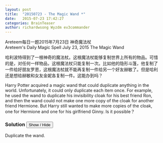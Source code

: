 ```yaml
---
layout: post
title:  "20150723 - The Magic Wand *"
date:   2015-07-23 17:42:27
categories: BrainTeaser
author: richardwsong Wyzdm ev3commander
---
```

Areteem每日一题2015年7月23日 神奇魔法杖
<br>
Areteem's Daily Magic Spell July 23, 2015 The Magic Wand
<problem>
<p>	
哈利波特得到了一根神奇的魔法杖。这根魔法杖能够复制世界上所有的物品。可惜的是，对任何一样物品，这根魔法杖只能复制一次。比如他的隐形斗篷，他复制了一件给好朋友罗恩，这根魔法杖就不能再复制一件给另一个好友赫敏了。但是哈利还是想给赫敏和女友金妮各复制一件。这能办到吗？
</P>
<p>
Harry Potter acquired a magic wand that could duplicate anything in the world. Unfortunately, it could only duplicate each item once. For example, he used the wand to duplicate his invisibility cloak for his best friend Ron, and then the wand could not make one more copy of the cloak for another friend Hermione. But Harry still wanted to make more copies of the cloak, one for Hermione and one for his girlfriend Ginny. Is it possible？
</p>
</problem>



### Solution <button>Show / Hide</button>


<solution>

Duplicate the wand.

</solution>
